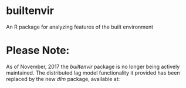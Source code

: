 # builtenvir
An R package for analyzing features of the built environment

# Please Note:
As of November, 2017 the *builtenvir* package is no longer being actively
maintained. The distributed lag model functionality it provided has been
replaced by the new *dlm* package, available at:


